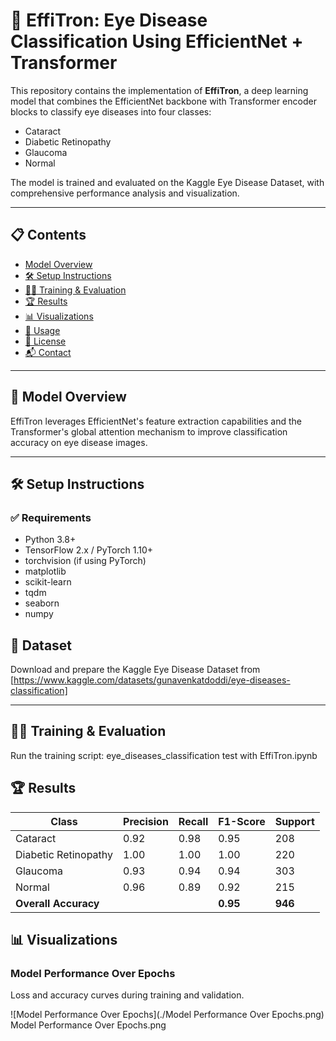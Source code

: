 # 🚀 EffiTron: Eye Disease Classification Using EfficientNet + Transformer

This repository contains the implementation of **EffiTron**, a deep learning model that combines the EfficientNet backbone with Transformer encoder blocks to classify eye diseases into four classes:

- Cataract  
- Diabetic Retinopathy  
- Glaucoma  
- Normal  

The model is trained and evaluated on the Kaggle Eye Disease Dataset, with comprehensive performance analysis and visualization.

---

## 📋 Contents

- [Model Overview](#-model-overview)
- [🛠️ Setup Instructions](#️-setup-instructions)
- [🏃‍♂️ Training & Evaluation](#-training--evaluation)
- [🏆 Results](#-results)
- [📊 Visualizations](#-visualizations)
- [🚀 Usage](#-usage)
- [📄 License](#-license)
- [📬 Contact](#-contact)

---

## 📖 Model Overview
EffiTron leverages EfficientNet's feature extraction capabilities and the Transformer's global attention mechanism to improve classification accuracy on eye disease images.

---

## 🛠️ Setup Instructions

### ✅ Requirements
- Python 3.8+  
- TensorFlow 2.x / PyTorch 1.10+  
- torchvision (if using PyTorch)  
- matplotlib  
- scikit-learn  
- tqdm  
- seaborn  
- numpy  
## 📁 Dataset
Download and prepare the Kaggle Eye Disease Dataset from [https://www.kaggle.com/datasets/gunavenkatdoddi/eye-diseases-classification]

---

## 🏃‍♂️ Training & Evaluation
Run the training script:
eye_diseases_classification test with EffiTron.ipynb

## 🏆 Results
| Class                | Precision | Recall | F1-Score | Support |
| -------------------- | --------- | ------ | -------- | ------- |
| Cataract             | 0.92      | 0.98   | 0.95     | 208     |
| Diabetic Retinopathy | 1.00      | 1.00   | 1.00     | 220     |
| Glaucoma             | 0.93      | 0.94   | 0.94     | 303     |
| Normal               | 0.96      | 0.89   | 0.92     | 215     |
| **Overall Accuracy** |           |        | **0.95** | **946** |

## 📊 Visualizations

### Model Performance Over Epochs
Loss and accuracy curves during training and validation.

![Model Performance Over Epochs](./Model Performance Over Epochs.png)
Model Performance Over Epochs.png
